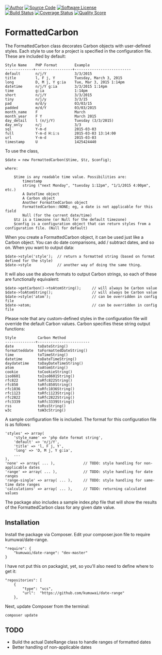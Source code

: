 <p>
<a href="mailto://joel@kumuwai.com"><img src="http://img.shields.io/badge/author-joel-blue.svg" alt="Author"></a>
<a href="https://github.com/kumuwai/date-range"><img src="http://img.shields.io/badge/source-kumuwai%2Fdate--range-blue.svg" alt="Source Code"></a>
<a href="LICENSE.md"><img src="https://img.shields.io/badge/license-MIT-brightgreen.svg" alt="Software License"></a>
<br>
<a href="https://travis-ci.org/kumuwai/date-range"><img src="https://img.shields.io/travis/kumuwai/date-range/master.svg" alt="Build Status"></a>
<a href='https://coveralls.io/r/kumuwai/date-range'><img src='https://coveralls.io/repos/kumuwai/date-range/badge.svg' alt='Coverage Status' /></a>
<a href="https://scrutinizer-ci.com/g/kumuwai/date-range"><img src="https://img.shields.io/scrutinizer/g/kumuwai/date-range.svg" alt="Quality Score"></a>
</p>


FormattedCarbon
===============
The FormattedCarbon class decorates Carbon objects with user-defined styles. Each style to use for a project is specified in the configuration file. These are included by default:

    Style Name    PHP Format        Example
    -------------+-----------------+--------------------------
    default       n/j/Y             3/3/2015
    title         l, F j, Y         Tuesday, March 3, 2015
    long          D, M j, Y g:ia    Tue, Mar 3, 2015 1:14pm
    datetime      n/j/Y g:ia        3/3/2015 1:14pm
    time          g:ia              1:14pm
    short         n/j/Y             3/3/2015
    tiny          n/j/y             3/3/15
    pad           m/d/y             03/03/15
    padded        m/d/Y             03/03/2015
    month_name    F                 March
    month_year    F Y               March 2015
    day_detail    l (n/j/Y)         Tuesday (3/3/2015)
    day_only      n/j               3/3
    sql           Y-m-d             2015-03-03
    full          Y-m-d H:i:s       2015-03-03 13:14:00
    url           Y-m-d             2015-03-03
    timestamp     U                 1425424440


To use the class,

    $date = new FormattedCarbon($time, $tz, $config);

    where:

        $time is any readable time value. Possibilities are:
            timestamp
            string ("next Monday", "tuesday 1:12pm", "1/1/2015 4:00pm", etc.)
            A DateTime object
            A Carbon object
            Another FormattedCarbon object
            FormattedCarbon::NONE; eg, a date is not applicable for this field
            Null (for the current date/time)
        $tz is a timezone (or Null for the default timezone)
        $config is a configuration object that can return styles from a configuration file. (Null for default)

When you create a FormattedCarbon object, it can be used just like a Carbon object. You can do date comparisons, add / subtract dates, and so on. When you want to output data:

    $date->style('style');  // return a formatted string (based on format defined for the style)
    $date->style            // another way of doing the same thing.

It will also use the above formats to output Carbon strings, so each of these are functionally equivalent:

    $date->getCarbon()->toAtomString();     // will always be Carbon value
    $date->toAtomString();                  // will always be Carbon value
    $date->style('atom');                   // can be overridden in config file
    $date->atom;                            // can be overridden in config file

Please note that any custom-defined styles in the configuration file will override the default Carbon values. Carbon specifies these string output functions:

    Style          Carbon Method
    --------------+------------------------
    date           toDateString()
    formatteddate  toFormattedDateString()
    time           toTimeString()
    datetime       toDateTimeString()
    daydatetime    toDayDateTimeString()
    atom           toAtomString()
    cookie         toCookieString()
    iso8601        toIso8601String()
    rfc822         toRfc822String()
    rfc850         toRfc850String()
    rfc1036        toRfc1036String()
    rfc1123        toRfc1123String()
    rfc2822        toRfc2822String()
    rfc3339        toRfc3339String()
    rss            toRssString()
    w3c            toW3cString()

A sample configuration file is included. The format for this configuration file is as follows:

    'styles' => array(
        'style_name' => 'php date format string',
        'default' => 'n/j/Y',
        'title' => 'l, F j, Y',
        'long' => 'D, M j, Y g:ia',
        ...
    ),
    'none' => array( ... ),             // TODO: style handling for non-applicable dates
    'range' => array( ... ),            // TODO: style handling for date ranges
    'range-single' => array( ... ),     // TODO: style handling for same-time date ranges
    'calculations' => array( ... ),     // TODO: returning calculated values

The package also includes a sample index.php file that will show the results of the FormattedCarbon class for any given date value.


Installation
------------
Install the package via Composer. Edit your composer.json file to require kumuwai/date-range.

    "require": {
        "kumuwai/date-range": "dev-master"
    }

I have not put this on packagist, yet, so you'll also need to define where to get it:

    "repositories": [
        {
            "type": "vcs",
            "url":  "https://github.com/kumuwai/date-range"
        },

Next, update Composer from the terminal:

    composer update


TODO
----
* Build the actual DateRange class to handle ranges of formatted dates
* Better handling of non-applicable dates

